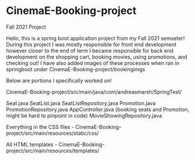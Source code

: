 # CinemaE-Booking-project
Fall 2021 Project

Hello, this is a spring boot application project from my Fall 2021 semseter! 
During this project I was mostly responsible for front end development however closer to the end of term I became responsible for back end development on the shopping cart, booking movies, using promotions, and checking out! I have also added images of these processes when ran in springboot under CinemaE-Booking-project/bookingimgs

Below are portions I specifically worked on!

CinemaE-Booking-project/src/main/java/com/andreasmarsh/SpringTest/

Seat.java
SeatList.java
SeatListRepository.java
Promotion.java
PromotionRepository.java
AppController.java (booking seats and Promotion, might be hard to pinpoint in code)
MovieShowingRepository.java




Everything in the CSS files - CinemaE-Booking-project/src/main/resources/static/css/


All HTML templates - CinemaE-Booking-project/src/main/resources/templates/
